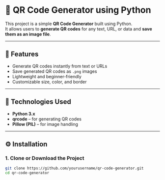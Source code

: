 
# 🧾 QR Code Generator using Python

This project is a simple **QR Code Generator** built using Python.  
It allows users to **generate QR codes** for any text, URL, or data and **save them as an image file**.

---

## 🚀 Features

- Generate QR codes instantly from text or URLs  
- Save generated QR codes as `.png` images  
- Lightweight and beginner-friendly  
- Customizable size, color, and border  

---

## 🧠 Technologies Used

- **Python 3.x**
- **qrcode** – for generating QR codes
- **Pillow (PIL)** – for image handling

---

## ⚙️ Installation

### 1. Clone or Download the Project
```bash
git clone https://github.com/yourusername/qr-code-generator.git
cd qr-code-generator

